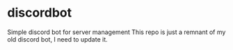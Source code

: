 # discordbot
Simple discord bot for server management
This repo is just a remnant of my old discord bot, I need to update it.
